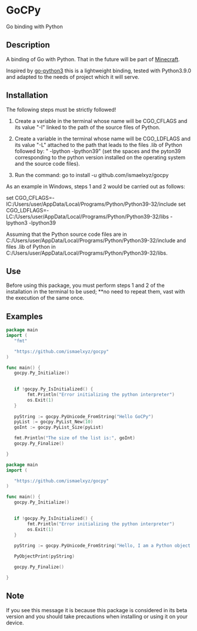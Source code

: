 # GoCPy
Go binding with Python

## Description
A binding of Go with Python. That in the future will be part of
[Minecraft](https://github.com/jason-bowen-zheng/Minecraft).

Inspired by [go-python3](https://github.com/DataDog/go-python3) this is a
lightweight binding, tested with Python3.9.0 and adapted to the needs of
project which it will serve.

## Installation
The following steps must be strictly followed!

1) Create a variable in the terminal whose name will be CGO_CFLAGS and its
   value "-I" linked to the path of the source files of Python.

2) Create a variable in the terminal whose name will be CGO_LDFLAGS and its
   value "-L" attached to the path that leads to the files .lib of Python
   followed by: " -lpython -lpython39" (set the spaces and the pyton39
   corresponding to the python version installed on the operating system and
   the source code files).

3) Run the command: go to install -u github.com/ismaelxyz/gocpy


As an example in Windows, steps 1 and 2 would be carried out as follows:

set CGO_CFLAGS=-IC:/Users/user/AppData/Local/Programs/Python/Python39-32/include
set CGO_LDFLAGS=-LC:/Users/user/AppData/Local/Programs/Python/Python39-32/libs -lpython3 -lpython39

Assuming that the Python source code files are in
C:/Users/user/AppData/Local/Programs/Python/Python39-32/include and files
.lib of Python in C:/Users/user/AppData/Local/Programs/Python/Python39-32/libs.

## Use
Before using this package, you must perform steps 1 and 2 of the installation
in the terminal to be used; **no need to repeat them, vast with the execution of
the same once.

## Examples

```Go
package main
import (
   "fmt"

   "https://github.com/ismaelxyz/gocpy"
)

func main() {
   gocpy.Py_Initialize()

   
   if !gocpy.Py_IsInitialized() {
		fmt.Println("Error initializing the python interpreter")
		os.Exit(1)
   }
   
   pyString := gocpy.PyUnicode_FromString("Hello GoCPy")
   pyList := gocpy.PyList_New(10)
   goInt := gocpy.PyList_Size(pyList)

   fmt.Println("The size of the list is:", goInt)
   gocpy.Py_Finalize()

}
```

```Go
package main
import (

   "https://github.com/ismaelxyz/gocpy"
)

func main() {
   gocpy.Py_Initialize()

   
   if !gocpy.Py_IsInitialized() {
		fmt.Println("Error initializing the python interpreter")
		os.Exit(1)
   }
   
   pyString := gocpy.PyUnicode_FromString("Hello, I am a Python object.")

   PyObjectPrint(pyString)

   gocpy.Py_Finalize()

}
```


## Note
If you see this message it is because this package is considered in its beta
version and you should take precautions when installing or using it on your
device.